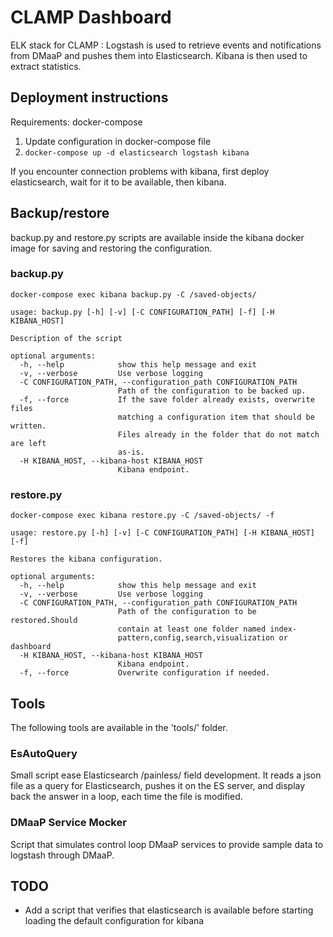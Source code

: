 CLAMP Dashboard
===============

ELK stack for CLAMP : Logstash is used to retrieve events and notifications from DMaaP and pushes them into Elasticsearch.
Kibana is then used to extract statistics.


Deployment instructions
-----------------------

Requirements: docker-compose

1. Update configuration in docker-compose file
2. `docker-compose up -d elasticsearch logstash kibana`

If you encounter connection problems with kibana, first deploy elasticsearch, wait for it to be available, then kibana.

Backup/restore
--------------

backup.py and restore.py scripts are available inside the kibana docker image for saving and restoring the configuration.

### backup.py 
```
docker-compose exec kibana backup.py -C /saved-objects/
```
```
usage: backup.py [-h] [-v] [-C CONFIGURATION_PATH] [-f] [-H KIBANA_HOST]

Description of the script

optional arguments:
  -h, --help            show this help message and exit
  -v, --verbose         Use verbose logging
  -C CONFIGURATION_PATH, --configuration_path CONFIGURATION_PATH
                        Path of the configuration to be backed up.
  -f, --force           If the save folder already exists, overwrite files
                        matching a configuration item that should be written.
                        Files already in the folder that do not match are left
                        as-is.
  -H KIBANA_HOST, --kibana-host KIBANA_HOST
                        Kibana endpoint.

```

### restore.py
```
docker-compose exec kibana restore.py -C /saved-objects/ -f
```
```
usage: restore.py [-h] [-v] [-C CONFIGURATION_PATH] [-H KIBANA_HOST] [-f]

Restores the kibana configuration.

optional arguments:
  -h, --help            show this help message and exit
  -v, --verbose         Use verbose logging
  -C CONFIGURATION_PATH, --configuration_path CONFIGURATION_PATH
                        Path of the configuration to be restored.Should
                        contain at least one folder named index-
                        pattern,config,search,visualization or dashboard
  -H KIBANA_HOST, --kibana-host KIBANA_HOST
                        Kibana endpoint.
  -f, --force           Overwrite configuration if needed.
```

Tools
-----

The following tools are available in the 'tools/' folder.


### EsAutoQuery

Small script ease Elasticsearch /painless/ field development.
It reads a json file as a query for Elasticsearch, pushes it on the ES server, and display back the answer in a loop, each time the file is modified.


### DMaaP Service Mocker

Script that simulates control loop DMaaP services to provide sample data to logstash through DMaaP.

TODO
----
* Add a script that verifies that elasticsearch is available before starting loading the default configuration for kibana
